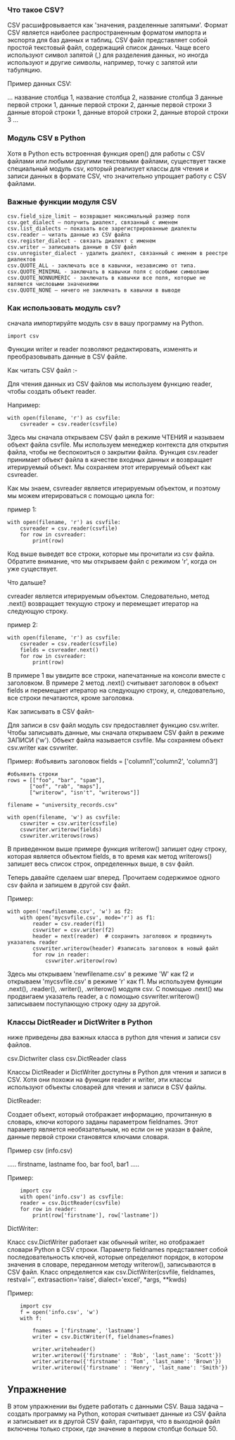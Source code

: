 ### Что такое CSV?
CSV расшифровывается как 'значения, разделенные запятыми'. Формат CSV является наиболее распространенным форматом импорта и экспорта для баз данных и таблиц. CSV файл представляет собой простой текстовый файл, содержащий список данных. Чаще всего используют символ запятой (,) для разделения данных, но иногда используют и другие символы, например, точку с запятой или табуляцию.

Пример данных CSV:

...
название столбца 1, название столбца 2, название столбца 3
данные первой строки 1, данные первой строки 2, данные первой строки 3
данные второй строки 1, данные второй строки 2, данные второй строки 3
...

### Модуль CSV в Python
Хотя в Python есть встроенная функция open() для работы с CSV файлами или любыми другими текстовыми файлами, существует также специальный модуль csv, который реализует классы для чтения и записи данных в формате CSV, что значительно упрощает работу с CSV файлами.

### Важные функции модуля CSV

    csv.field_size_limit – возвращает максимальный размер поля
    csv.get_dialect – получить диалект, связанный с именем
    csv.list_dialects – показать все зарегистрированные диалекты
    csv.reader – читать данные из CSV файла
    csv.register_dialect - связать диалект с именем
    csv.writer – записывать данные в CSV файл
    csv.unregister_dialect - удалить диалект, связанный с именем в реестре диалектов
    csv.QUOTE_ALL - заключать все в кавычки, независимо от типа.
    csv.QUOTE_MINIMAL - заключать в кавычки поля с особыми символами
    csv.QUOTE_NONNUMERIC - заключать в кавычки все поля, которые не являются числовыми значениями
    csv.QUOTE_NONE – ничего не заключать в кавычки в выводе

### Как использовать модуль csv?
сначала импортируйте модуль csv в вашу программу на Python.

    import csv

Функции writer и reader позволяют редактировать, изменять и преобразовывать данные в CSV файле.

Как читать CSV файл :-

Для чтения данных из CSV файлов мы используем функцию reader, чтобы создать объект reader.

Например:

    with open(filename, 'r') as csvfile:
        csvreader = csv.reader(csvfile)

Здесь мы сначала открываем CSV файл в режиме ЧТЕНИЯ и называем объект файла csvfile. Мы используем менеджер контекста для открытия файла, чтобы не беспокоиться о закрытии файла. Функция csv.reader принимает объект файла в качестве входных данных и возвращает итерируемый объект. Мы сохраняем этот итерируемый объект как csvreader.

Как мы знаем, csvreader является итерируемым объектом, и поэтому мы можем итерироваться с помощью цикла for:

пример 1:

    with open(filename, 'r') as csvfile:
        csvreader = csv.reader(csvfile)
        for row in csvreader:
            print(row)

Код выше выведет все строки, которые мы прочитали из csv файла. Обратите внимание, что мы открываем файл с режимом 'r', когда он уже существует.

Что дальше?

cvreader является итерируемым объектом. Следовательно, метод .next() возвращает текущую строку и перемещает итератор на следующую строку.

пример 2:

    with open(filename, 'r') as csvfile:
        csvreader = csv.reader(csvfile)
        fields = csvreader.next()
        for row in csvreader:
            print(row)

В примере 1 вы увидите все строки, напечатанные на консоли вместе с заголовком. В примере 2 метод .next() считывает заголовок в объект fields и перемещает итератор на следующую строку, и, следовательно, все строки печатаются, кроме заголовка.

Как записывать в CSV файл-

Для записи в csv файл модуль csv предоставляет функцию csv.writer. Чтобы записывать данные, мы сначала открываем CSV файл в режиме ЗАПИСИ ('w'). Объект файла называется csvfile. Мы сохраняем объект csv.writer как csvwriter.

Пример:
    #объявить заголовок
    fields = ['column1','column2', 'column3']

    #объявить строки
    rows = [["foo", "bar", "spam"],
           ["oof", "rab", "maps"],
           ["writerow", "isn't", "writerows"]]

    filename = "university_records.csv"
    
    with open(filename, 'w') as csvfile:
        csvwriter = csv.writer(csvfile)
        csvwriter.writerow(fields)
        csvwriter.writerows(rows)

В приведенном выше примере функция writerow() запишет одну строку, которая является объектом fields, в то время как метод writerows() запишет весь список строк, определенных выше, в csv файл.

Теперь давайте сделаем шаг вперед. Прочитаем содержимое одного csv файла и запишем в другой csv файл.

Пример:

    with open('newfilename.csv', 'w') as f2:
        with open('mycsvfile.csv', mode='r') as f1:
            reader = csv.reader(f1)
            csvwriter = csv.writer(f2)
            header = next(reader)  # сохранить заголовок и продвинуть указатель reader
            csvwriter.writerow(header) #записать заголовок в новый файл
            for row in reader:
                csvwriter.writerow(row)

Здесь мы открываем 'newfilename.csv' в режиме 'W' как f2 и открываем 'mycsvfile.csv' в режиме 'r' как f1. Мы используем функции .next(), .reader(), .writer(), .writerow() модуля csv. С помощью .next() мы продвигаем указатель reader, а с помощью csvwriter.writerow() записываем поступающую строку одну за другой.

### Классы DictReader и DictWriter в Python

ниже приведены два важных класса в python для чтения и записи csv файлов.

csv.Dictwriter class
csv.DictReader class

Классы DictReader и DictWriter доступны в Python для чтения и записи в CSV. Хотя они похожи на функции reader и writer, эти классы используют объекты словарей для чтения и записи в CSV файлы.

DictReader:

Создает объект, который отображает информацию, прочитанную в словарь, ключи которого заданы параметром fieldnames. Этот параметр является необязательным, но если он не указан в файле, данные первой строки становятся ключами словаря.

Пример csv (info.csv)

.....
firstname, lastname
foo, bar
foo1, bar1
.....

Пример:

        import csv
        with open('info.csv') as csvfile:
        reader = csv.DictReader(csvfile)
        for row in reader:
            print(row['firstname'], row['lastname'])

DictWriter:

Класс csv.DictWriter работает как обычный writer, но отображает словари Python в CSV строки. Параметр fieldnames представляет собой последовательность ключей, которые определяют порядок, в котором значения в словаре, переданном методу writerow(), записываются в CSV файл. Класс определяется как csv.DictWriter(csvfile, fieldnames, restval='', extrasaction='raise', dialect='excel', *args, **kwds)

Пример:

        import csv
        f = open('info.csv', 'w')
        with f:
            
            fnames = ['firstname', 'lastname']
            writer = csv.DictWriter(f, fieldnames=fnames)    

            writer.writeheader()
            writer.writerow({'firstname' : 'Rob', 'last_name': 'Scott'})
            writer.writerow({'firstname' : 'Tom', 'last_name': 'Brown'})
            writer.writerow({'firstname' : 'Henry', 'last_name': 'Smith'})

Упражнение
--------

В этом упражнении вы будете работать с данными CSV. Ваша задача – создать программу на Python, которая считывает данные из CSV файла и записывает их в другой CSV файл, гарантируя, что в выходной файл включены только строки, где значение в первом столбце больше 50.